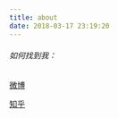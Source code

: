 ```yaml
---
title: about
date: 2018-03-17 23:19:20
---
```

###### 如何找到我：

[微博](https://weibo.com/234709738/)

[知乎](https://www.zhihu.com/people/zhou-sheng-sheng-66-92/activities)